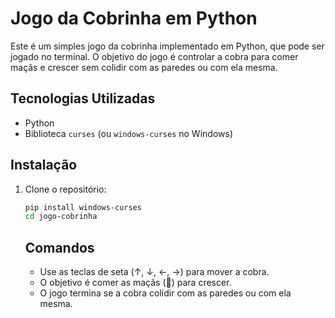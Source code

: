 # Jogo da Cobrinha em Python

Este é um simples jogo da cobrinha implementado em Python, que pode ser jogado no terminal. O objetivo do jogo é controlar a cobra para comer maçãs e crescer sem colidir com as paredes ou com ela mesma.

## Tecnologias Utilizadas

- Python
- Biblioteca `curses` (ou `windows-curses` no Windows)

## Instalação

1. Clone o repositório:

   ```bash
   pip install windows-curses
   cd jogo-cobrinha
   ```

   ## Comandos

   - Use as teclas de seta (↑, ↓, ←, →) para mover a cobra.
   - O objetivo é comer as maçãs (🍏) para crescer.
   - O jogo termina se a cobra colidir com as paredes ou com ela mesma.
